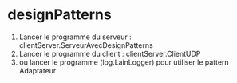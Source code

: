 designPatterns
==============
1. Lancer le programme du serveur : clientServer.ServeurAvecDesignPatterns
2. Lancer le programme du client : clientServer.ClientUDP
3. ou lancer le programme (log.LainLogger) pour utiliser le pattern Adaptateur

